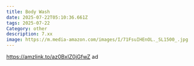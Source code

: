 ```yaml
---
title: Body Wash
date: 2025-07-22T05:10:36.661Z
tags: 2025-07-22
Category: other
description: 7.xx
image: https://m.media-amazon.com/images/I/71FsuIHEnOL._SL1500_.jpg
---
```

https://amzlink.to/az0BxIZ0jGfwZ ad